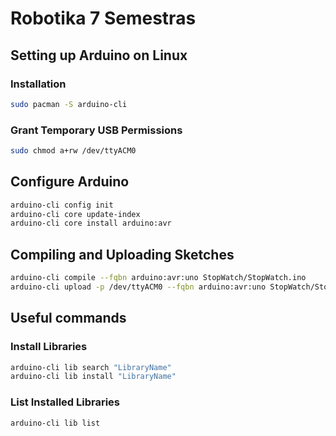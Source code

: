 # Robotika 7 Semestras

## Setting up Arduino on Linux

### Installation

```bash
sudo pacman -S arduino-cli
```

### Grant Temporary USB Permissions

```bash
sudo chmod a+rw /dev/ttyACM0
```

## Configure Arduino

```bash
arduino-cli config init
arduino-cli core update-index
arduino-cli core install arduino:avr
```

## Compiling and Uploading Sketches

```bash
arduino-cli compile --fqbn arduino:avr:uno StopWatch/StopWatch.ino
arduino-cli upload -p /dev/ttyACM0 --fqbn arduino:avr:uno StopWatch/StopWatch.ino
```

## Useful commands

### Install Libraries

```bash
arduino-cli lib search "LibraryName"
arduino-cli lib install "LibraryName"
```

### List Installed Libraries

```bash
arduino-cli lib list
```
